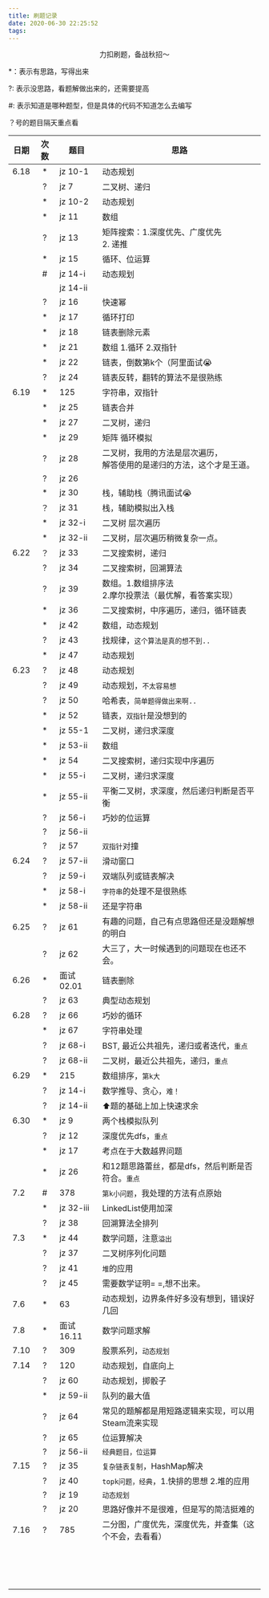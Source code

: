 ```yaml
---
title: 刷题记录
date: 2020-06-30 22:25:52
tags:
---
```


<center>
  力扣刷题，备战秋招～
</center>

<!--more-->

*：表示有思路，写得出来

?: 表示没思路，看题解做出来的，还需要提高

#: 表示知道是哪种题型，但是具体的代码不知道怎么去编写

？号的题目隔天重点看	


| 日期 | 次数 | 题目       | 思路                                                         |
| ---- | :--: | ---------- | ------------------------------------------------------------ |
| 6.18 |  *   | jz 10-1    | 动态规划                                                     |
|      |  ?   | jz 7       | 二叉树、递归                                                 |
|      |  *   | jz 10-2    | 动态规划                                                     |
|      |  *   | jz 11      | 数组                                                         |
|      |  ?   | jz 13      | 矩阵搜索：1.深度优先、广度优先<br/>2. 递推                   |
|      |  *   | jz 15      | 循环、位运算                                                 |
|      |  #   | jz 14-i    | 动态规划                                                     |
|      |      | jz 14-ii   |                                                              |
|      |  ?   | jz 16      | 快速幂                                                       |
|      |  *   | jz 17      | 循环打印                                                     |
|      |  *   | jz 18      | 链表删除元素                                                 |
|      |  *   | jz 21      | 数组 1.循环 2.双指针                                         |
|      |  *   | jz 22      | 链表，倒数第k个（阿里面试😭                                   |
|      |  ?   | jz 24      | 链表反转，翻转的算法不是很熟练                               |
| 6.19 |  *   | 125        | 字符串，双指针                                               |
|      |  *   | jz 25      | 链表合并                                                     |
|      |  *   | jz 27      | 二叉树，递归                                                 |
|      |  *   | jz 29      | 矩阵 循环模拟                                                |
|      |  ?   | jz 28      | 二叉树，我用的方法是层次遍历，<br/>解答使用的是递归的方法，这个才是王道。 |
|      |  ?   | jz 26      |                                                              |
|      |  *   | jz 30      | 栈，辅助栈（腾讯面试😭                                        |
|      |  ？  | jz 31      | 栈，辅助模拟出入栈                                           |
|      |  *   | jz 32-i    | 二叉树 层次遍历                                              |
|      |  *   | jz 32-ii   | 二叉树，层次遍历稍微复杂一点。                               |
| 6.22 |  ？  | jz 33      | 二叉搜索树，递归                                             |
|      |  ?   | jz 34      | 二叉搜索树，回溯算法                                         |
|      |  ?   | jz 39      | 数组。1.数组排序法<br/> 2.摩尔投票法（最优解，看答案实现）   |
|      |  *   | jz 36      | 二叉搜索树，中序遍历，递归，循环链表                         |
|      |  *   | jz 42      | 数组，动态规划                                               |
|      |  ?   | jz 43      | 找规律，`这个算法是真的想不到..`                             |
|      |  *   | jz 47      | 动态规划                                                     |
| 6.23 |  ?   | jz 48      | 动态规划                                                     |
|      |  ?   | jz 49      | 动态规划，`不太容易想`                                       |
|      |  ?   | jz 50      | 哈希表，`简单题得做出来啊..`                                 |
|      |  *   | jz 52      | 链表，`双指针`是没想到的                                     |
|      |  *   | jz 55-1    | 二叉树，递归求深度                                           |
|      |  *   | jz 53-ii   | 数组                                                         |
|      |  *   | jz 54      | 二叉搜索树，递归实现中序遍历                                 |
|      |  *   | jz 55-i    | 二叉树，递归求深度                                           |
|      |  *   | jz 55-ii   | 平衡二叉树，求深度，然后递归判断是否平衡                     |
|      |  ?   | jz 56-i    | 巧妙的位运算                                                 |
|      |  ?   | jz 56-ii   |                                                              |
|      |  ?   | jz 57      | `双指针`对撞                                                 |
| 6.24 |  ?   | jz 57-ii   | 滑动窗口                                                     |
|      |  ?   | jz 59-i    | 双端队列或链表解决                                           |
|      |  *   | jz 58-i    | `字符串`的处理不是很熟练                                     |
|      |  *   | jz 58-ii   | 还是字符串                                                   |
| 6.25 |  ?   | jz 61      | 有趣的问题，自己有点思路但还是没题解想的明白                 |
|      |  ?   | jz 62      | 大三了，大一时候遇到的问题现在也还不会。                     |
| 6.26 |  *   | 面试 02.01 | 链表删除                                                     |
|      |  ?   | jz 63      | 典型动态规划                                                 |
| 6.28 |  ?   | jz 66      | 巧妙的循环                                                   |
|      |  *   | jz 67      | 字符串处理                                                   |
|      |  ?   | jz 68-i    | BST, 最近公共祖先，递归或者迭代，`重点`                      |
|      |  ?   | jz 68-ii   | 二叉树，最近公共祖先，递归，`重点`                           |
| 6.29 |  *   | 215        | 数组排序，`第k大`                                            |
|      |  ?   | jz 14-i    | 数学推导、贪心，`难！`                                       |
|      |  ?   | jz 14-ii   | ⬆️题的基础上加上快速求余                                      |
| 6.30 |  *   | jz 9       | 两个栈模拟队列                                               |
|      |  ?   | jz 12      | 深度优先dfs，`重点`                                          |
|      |  *   | jz 17      | 考点在于大数越界问题                                         |
|      |  *   | jz 26      | 和12题思路蕾丝，都是dfs，然后判断是否符合。`重点`            |
| 7.2  |  #   | 378        | `第k小问题`，我处理的方法有点原始                            |
|      |  *   | jz 32-iii  | LinkedList使用加深                                           |
|      |  ?   | jz 38      | 回溯算法全排列                                               |
| 7.3  |  *   | jz 44      | 数学问题，注意`溢出`                                         |
|      |  ?   | jz 37      | 二叉树序列化问题                                             |
|      |  ?   | jz 41      | `堆`的应用                                                   |
|      |  ?   | jz 45      | 需要数学证明= =,想不出来。                                   |
| 7.6  |  *   | 63         | 动态规划，边界条件好多没有想到，错误好几回                   |
| 7.8  |  *   | 面试16.11  | 数学问题求解                                                 |
| 7.10 |  ?   | 309        | 股票系列，`动态规划`                                         |
| 7.14 |  ?   | 120        | 动态规划，自底向上                                           |
|      |  ?   | jz 60      | 动态规划，掷骰子                                             |
|      |  *   | jz 59-ii   | 队列的最大值                                                 |
|      |  ?   | jz 64      | 常见的题解都是用短路逻辑来实现，可以用Steam流来实现          |
|      |  ?   | jz 65      | 位运算解决                                                   |
|      |  ?   | jz 56-ii   | `经典题目，位运算`                                           |
| 7.15 |  ?   | jz 35      | `复杂链表复制`，HashMap解决                                  |
|      |  ?   | jz 40      | `topk问题，经典`，1.快排的思想 2.堆的应用                    |
|      |  ?   | jz 19      | `动态规划`                                                   |
|      |  ?   | jz 20      | 思路好像并不是很难，但是写的简洁挺难的                       |
| 7.16 |  ?   | 785        | 二分图，广度优先，深度优先，并查集（这个不会，去看看）       |
|      |      |            |                                                              |
|      |      |            |                                                              |
|      |      |            |                                                              |
|      |      |            |                                                              |
|      |      |            |                                                              |
|      |      |            |                                                              |
|      |      |            |                                                              |
|      |      |            |                                                              |
|      |      |            |                                                              |
|      |      |            |                                                              |
|      |      |            |                                                              |
|      |      |            |                                                              |
|      |      |            |                                                              |
|      |      |            |                                                              |
|      |      |            |                                                              |



